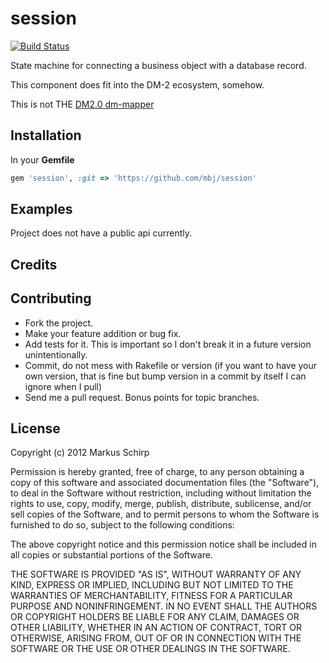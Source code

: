 session
========

[![Build Status](https://secure.travis-ci.org/mbj/session.png?branch=master)](http://travis-ci.org/mbj/session)

State machine for connecting a business object with a database record.

This component does fit into the DM-2 ecosystem, somehow.

This is not THE [DM2.0 dm-mapper](http://github.com/solnic/dm-mapper)

Installation
------------

In your **Gemfile**

``` ruby
gem 'session', :git => 'https://github.com/mbj/session'
```

Examples
--------

Project does not have a public api currently.

Credits
-------

Contributing
-------------

* Fork the project.
* Make your feature addition or bug fix.
* Add tests for it. This is important so I don't break it in a
  future version unintentionally.
* Commit, do not mess with Rakefile or version
  (if you want to have your own version, that is fine but bump version in a commit by itself I can ignore when I pull)
* Send me a pull request. Bonus points for topic branches.

License
-------

Copyright (c) 2012 Markus Schirp

Permission is hereby granted, free of charge, to any person obtaining
a copy of this software and associated documentation files (the
"Software"), to deal in the Software without restriction, including
without limitation the rights to use, copy, modify, merge, publish,
distribute, sublicense, and/or sell copies of the Software, and to
permit persons to whom the Software is furnished to do so, subject to
the following conditions:

The above copyright notice and this permission notice shall be
included in all copies or substantial portions of the Software.

THE SOFTWARE IS PROVIDED "AS IS", WITHOUT WARRANTY OF ANY KIND,
EXPRESS OR IMPLIED, INCLUDING BUT NOT LIMITED TO THE WARRANTIES OF
MERCHANTABILITY, FITNESS FOR A PARTICULAR PURPOSE AND
NONINFRINGEMENT. IN NO EVENT SHALL THE AUTHORS OR COPYRIGHT HOLDERS BE
LIABLE FOR ANY CLAIM, DAMAGES OR OTHER LIABILITY, WHETHER IN AN ACTION
OF CONTRACT, TORT OR OTHERWISE, ARISING FROM, OUT OF OR IN CONNECTION
WITH THE SOFTWARE OR THE USE OR OTHER DEALINGS IN THE SOFTWARE.
